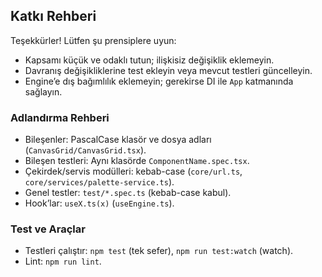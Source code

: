 ## Katkı Rehberi

Teşekkürler! Lütfen şu prensiplere uyun:

- Kapsamı küçük ve odaklı tutun; ilişkisiz değişiklik eklemeyin.
- Davranış değişikliklerine test ekleyin veya mevcut testleri güncelleyin.
- Engine’e dış bağımlılık eklemeyin; gerekirse DI ile `App` katmanında sağlayın.

### Adlandırma Rehberi
- Bileşenler: PascalCase klasör ve dosya adları (`CanvasGrid/CanvasGrid.tsx`).
- Bileşen testleri: Aynı klasörde `ComponentName.spec.tsx`.
- Çekirdek/servis modülleri: kebab-case (`core/url.ts`, `core/services/palette-service.ts`).
- Genel testler: `test/*.spec.ts` (kebab-case kabul).
- Hook’lar: `useX.ts(x)` (`useEngine.ts`).

### Test ve Araçlar
- Testleri çalıştır: `npm test` (tek sefer), `npm run test:watch` (watch).
- Lint: `npm run lint`.

